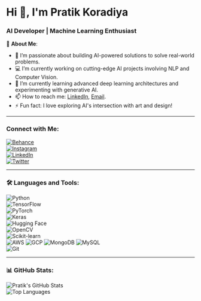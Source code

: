 # Hi 👋, I'm Pratik Koradiya  
### AI Developer | Machine Learning Enthusiast  

🌟 **About Me**:  
- 🤖 I’m passionate about building AI-powered solutions to solve real-world problems.  
- 💻 I’m currently working on cutting-edge AI projects involving NLP and Computer Vision.  
- 🌱 I’m currently learning advanced deep learning architectures and experimenting with generative AI.  
- 📫 How to reach me: [LinkedIn](https://in.linkedin.com/in/pratik-koradiya), [Email](mailto:pratikp881997@gmail.com).  
- ⚡ Fun fact: I love exploring AI's intersection with art and design!  

---

### Connect with Me:  
[![Behance](https://img.shields.io/badge/Behance-%230077B5.svg?style=for-the-badge&logo=behance&logoColor=white)](#)  
[![Instagram](https://img.shields.io/badge/Instagram-%23E4405F.svg?style=for-the-badge&logo=instagram&logoColor=white)](#)  
[![LinkedIn](https://img.shields.io/badge/LinkedIn-%230077B5.svg?style=for-the-badge&logo=linkedin&logoColor=white)](#)  
[![Twitter](https://img.shields.io/badge/Twitter-%231DA1F2.svg?style=for-the-badge&logo=twitter&logoColor=white)](#)  

---

### 🛠️ Languages and Tools:  
![Python](https://img.shields.io/badge/Python-%2314354C.svg?style=for-the-badge&logo=python&logoColor=white)  
![TensorFlow](https://img.shields.io/badge/TensorFlow-%23FF6F00.svg?style=for-the-badge&logo=tensorflow&logoColor=white)  
![PyTorch](https://img.shields.io/badge/PyTorch-%23EE4C2C.svg?style=for-the-badge&logo=pytorch&logoColor=white)  
![Keras](https://img.shields.io/badge/Keras-%23D00000.svg?style=for-the-badge&logo=keras&logoColor=white)  
![Hugging Face](https://img.shields.io/badge/HuggingFace-%23FFD700.svg?style=for-the-badge&logo=huggingface&logoColor=black)  
![OpenCV](https://img.shields.io/badge/OpenCV-%23FF69B4.svg?style=for-the-badge&logo=opencv&logoColor=white)  
![Scikit-learn](https://img.shields.io/badge/Scikit--learn-%23F7931E.svg?style=for-the-badge&logo=scikit-learn&logoColor=white)  
![AWS](https://img.shields.io/badge/AWS-%23FF9900.svg?style=for-the-badge&logo=amazon-aws&logoColor=white)
![GCP](https://img.shields.io/badge/Google_Cloud-%234285F4.svg?style=for-the-badge&logo=google-cloud&logoColor=white)
![MongoDB](https://img.shields.io/badge/MongoDB-%2347A248.svg?style=for-the-badge&logo=mongodb&logoColor=white)
![MySQL](https://img.shields.io/badge/MySQL-%2300f.svg?style=for-the-badge&logo=mysql&logoColor=white)  
![Git](https://img.shields.io/badge/Git-%23F05033.svg?style=for-the-badge&logo=git&logoColor=white)  

---

### 📊 GitHub Stats:  
![Pratik's GitHub Stats](https://github-readme-stats.vercel.app/api?username=Pratik881997&show_icons=true&theme=radical)  
![Top Languages](https://github-readme-stats.vercel.app/api/top-langs/?username=Pratik881997&layout=compact&theme=radical)  
